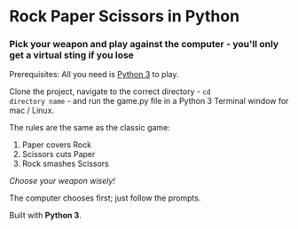 # Rock Paper Scissors in Python

### Pick your weapon and play against the computer - you'll only get a virtual sting if you lose

Prerequisites: All you need is [Python 3](https://www.python.org/download/releases/3.0) to play.

Clone the project, navigate to the correct directory - <code>cd directory name</code> - and run the game.py file in a Python 3 Terminal window for mac / Linux.

The rules are the same as the classic game:
1. Paper covers Rock
2. Scissors cuts Paper
3. Rock smashes Scissors

*Choose your weapon wisely!*

The computer chooses first; just follow the prompts.

Built with **Python 3**.